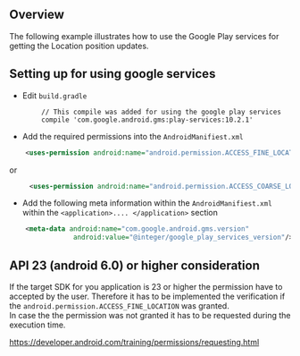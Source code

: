 Overview
--------

The following example illustrates how to use the Google Play services for getting the Location position updates.


Setting up for using google services
------------------------------------

* Edit ```build.gradle```
```
        // This compile was added for using the google play services
        compile 'com.google.android.gms:play-services:10.2.1'
```


* Add the required permissions into the ```AndroidManifiest.xml```   

```xml
    <uses-permission android:name="android.permission.ACCESS_FINE_LOCATION"/>
```

or  

```xml
     <uses-permission android:name="android.permission.ACCESS_COARSE_LOCATION" />
```


* Add the following meta information within the ```AndroidManifiest.xml``` within the ```<application>.... </application>```  section

```xml
    <meta-data android:name="com.google.android.gms.version"  
                android:value="@integer/google_play_services_version"/>
```


API 23 (android 6.0) or higher consideration
--------------------------------------------

If the target SDK for you application is 23 or higher the permission have to accepted by the user. Therefore it has to be implemented the verification if the ```android.permission.ACCESS_FINE_LOCATION``` was granted.  
In case the the permission was not granted it has to be requested during the execution time.  

https://developer.android.com/training/permissions/requesting.html


